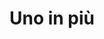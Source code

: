 ---
workId: "talentoAgile"
title: "Uno in più"
taxonomy:
  category: "blog"
  tag: [cat1, cat2, cat3]
it:
  cat: "prova"
---